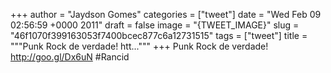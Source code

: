 
+++
author = "Jaydson Gomes"
categories = ["tweet"]
date = "Wed Feb 09 02:56:59 +0000 2011"
draft = false
image = "{TWEET_IMAGE}"
slug = "46f1070f399163053f7400bcec877c6a12731515"
tags = ["tweet"]
title = """Punk Rock de verdade! htt..."""
+++
Punk Rock de verdade! http://goo.gl/Dx6uN #Rancid

